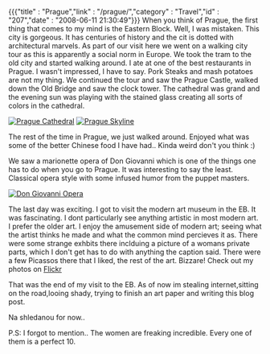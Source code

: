 {{{"title" : "Prague","link" : "/prague/","category" : "Travel","id" : "207","date" : "2008-06-11 21:30:49"}}}
When you think of Prague, the first thing that comes to my mind is the Eastern Block. Well, I was mistaken. This city is gorgeous. It has centuries of history and the cit is dotted with architectural marvels. As part of our visit here we went on a walking city tour as this is apparently a social norm in Europe. We took the tram to the old city and started walking around. I ate at one of the best restaurants in Prague. I wasn't impressed, I have to say. Pork Steaks and mash potatoes are not my thing. We continued the tour and saw the Prague Castle, walked down the Old Bridge and saw the clock tower. The cathedral was grand and the evening sun was playing with the stained glass creating all sorts of colors in the cathedral.
<!--more-->
[![Prague Cathedral](/img/upload/dscn1235-300x168.jpg "Prague Cathedral")](/img/upload/dscn1235.jpg) [![Prague Skyline](/img/upload/dscn1220-300x168.jpg "Prague Skyline")](http://www.flickr.com/photos/akshayp/5177674254/in/set-72157625388304438)

The rest of the time in Prague, we just walked around. Enjoyed what was some of the better Chinese food I have had.. Kinda weird don't you think :)

We saw a marionette opera of Don Giovanni which is one of the things one has to do when you go to Prague. It was interesting to say the least. Classical opera style with some infused humor from the puppet masters.

[![Don Giovanni Opera](/img/upload/dscn1264-300x168.jpg "Don Giovanni Opera")](http://www.flickr.com/photos/akshayp/5177082343/in/set-72157625388304438)

The last day was exciting. I got to visit the modern art museum in the EB. It was fascinating. I dont particularly see anything artistic in most modern art. I prefer the older art. I enjoy the amusement side of modern art; seeing what the artist thinks he made and what the common mind percieves it as. There were some strange exhbits there inclduing a picture of a womans private parts, which I don't get has to do with anything the caption said. There were a few Picassos there that I liked, the rest of the art. Bizzare! Check out my photos on [Flickr](http://www.flickr.com/photos/akshayp/sets/72157625388304438/ "Prague Photos")

That was the end of my visit to the EB. As of now im stealing internet,sitting on the road,looing shady, trying to finish an art paper and writing this blog post.

Na shledanou for now..

P.S: I forgot to mention.. The women are freaking incredible. Every one of them is a perfect 10.